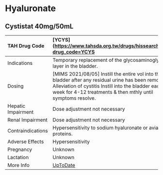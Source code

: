 # Hyaluronate

## Cystistat 40mg/50mL

| TAH Drug Code      | [YCYS](https://www.tahsda.org.tw/drugs/hissearch.php?drug_code=YCYS                                                                                                                                                      |
|:-------------------|:-------------------------------------------------------------------------------------------------------------------------------------------------------------------------------------------------------------------------|
| Indications        | Temporary replacement of the glycosaminoglycan layer in the bladder.                                                                                                                                                     |
| Dosing             | [MIMS 2021/08/05] Instill the entire vol into the bladder after any residual urine has been removed. Alleviation of cystitis Instill into the bladder each week for 4-12 treatments & then mthly until symptoms resolve. |
| Hepatic Impairment | Dose adjustment not necessary                                                                                                                                                                                            |
| Renal Impairment   | Dose adjustment not necessary                                                                                                                                                                                            |
| Contraindications  | Hypersensitivity to sodium hyaluronate or avian proteins.                                                                                                                                                                |
| Adverse Effects    | Hypersensitivity                                                                                                                                                                                                         |
| Pregnancy          | Unknown                                                                                                                                                                                                                  |
| Lactation          | Unknown                                                                                                                                                                                                                  |
| More Info          | [UpToDate](https://www.uptodate.com/contents/hyaluronate-drug-information)                                                                                                                                               |

